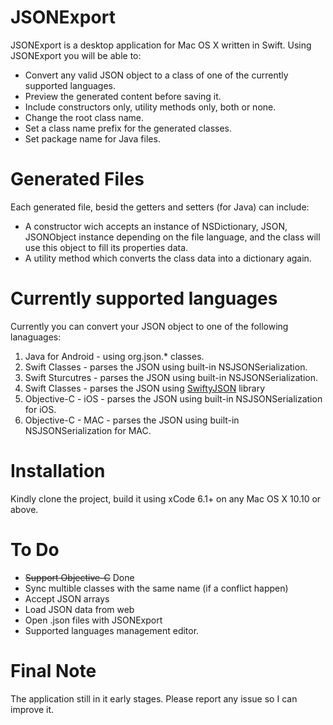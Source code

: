 JSONExport
==========
JSONExport is a desktop application for Mac OS X written in Swift. 
Using JSONExport you will be able to:
* Convert any valid JSON object to a class of one of the currently supported languages.
* Preview the generated content before saving it.
* Include constructors only, utility methods only, both or none.
* Change the root class name.
* Set a class name prefix for the generated classes.
* Set package name for Java files.

Generated Files
========================
Each generated file, besid the getters and setters (for Java) can include:
* A constructor wich accepts an instance of NSDictionary, JSON, JSONObject instance depending on the file language, and the class will use this object to fill its properties data.
* A utility method which converts the class data into a dictionary again.

Currently supported languages
========================
Currently you can convert your JSON object to one of the following lanaguages:


1. Java for Android - using org.json.* classes.
2. Swift Classes - parses the JSON using built-in NSJSONSerialization.
3. Swift Sturcutres - parses the JSON using built-in NSJSONSerialization.
4. Swift Classes - parses the JSON using [SwiftyJSON](https://github.com/lingoer/SwiftyJSON) library
5. Objective-C - iOS - parses the JSON using built-in NSJSONSerialization for iOS.
6. Objective-C - MAC - parses the JSON using built-in NSJSONSerialization for MAC.

Installation
========================
Kindly clone the project, build it using xCode 6.1+ on any Mac OS X 10.10 or above.

To Do
========================
* ~~Support Objective-C~~ Done
* Sync multible classes with the same name (if a conflict happen)
* Accept JSON arrays
* Load JSON data from web
* Open .json files with JSONExport
* Supported languages management editor.


Final Note
========================
The application still in it early stages. Please report any issue so I can improve it.
